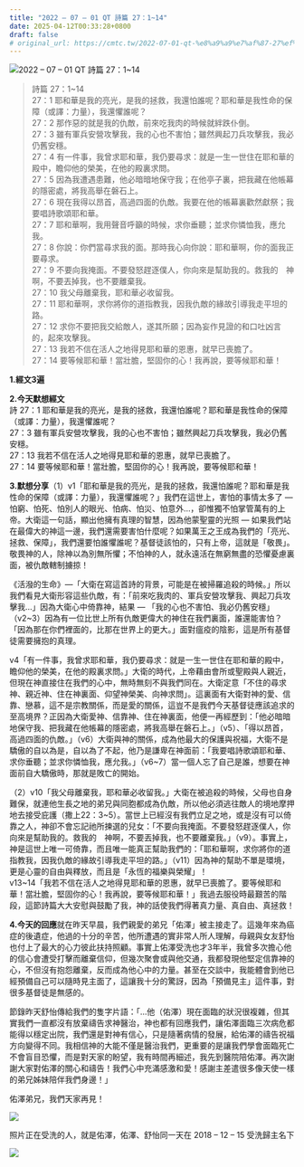 ```yaml
---
title: "2022 – 07 – 01 QT 詩篇 27：1~14"
date: 2025-04-12T00:33:28+0800
draft: false
# original_url: https://cmtc.tw/2022-07-01-qt-%e8%a9%a9%e7%af%87-27%ef%bc%9a114
---
```


![2022 – 07 – 01 QT 詩篇 27：1\~14](/images/qt.jpg  "2022 – 07 – 01 QT 詩篇 27：1\~14")

> 詩篇 27：1\~14  
> 27：1 耶和華是我的亮光，是我的拯救，我還怕誰呢？耶和華是我性命的保障（或譯：力量），我還懼誰呢？  
> 27：2 那作惡的就是我的仇敵，前來吃我肉的時候就絆跌仆倒。  
> 27：3 雖有軍兵安營攻擊我，我的心也不害怕；雖然興起刀兵攻擊我，我必仍舊安穩。  
> 27：4 有一件事，我曾求耶和華，我仍要尋求：就是一生一世住在耶和華的殿中，瞻仰他的榮美，在他的殿裏求問。  
> 27：5 因為我遭遇患難，他必暗暗地保守我；在他亭子裏，把我藏在他帳幕的隱密處，將我高舉在磐石上。  
> 27：6 現在我得以昂首，高過四面的仇敵。我要在他的帳幕裏歡然獻祭；我要唱詩歌頌耶和華。  
> 27：7 耶和華啊，我用聲音呼籲的時候，求你垂聽；並求你憐恤我，應允我。  
> 27：8 你說：你們當尋求我的面。那時我心向你說：耶和華啊，你的面我正要尋求。  
> 27：9 不要向我掩面。不要發怒趕逐僕人，你向來是幫助我的。救我的　神啊，不要丟掉我，也不要離棄我。  
> 27：10 我父母離棄我，耶和華必收留我。  
> 27：11 耶和華啊，求你將你的道指教我，因我仇敵的緣故引導我走平坦的路。  
> 27：12 求你不要把我交給敵人，遂其所願；因為妄作見證的和口吐凶言的，起來攻擊我。  
> 27：13 我若不信在活人之地得見耶和華的恩惠，就早已喪膽了。  
> 27：14 要等候耶和華！當壯膽，堅固你的心！我再說，要等候耶和華！

**1.經文3遍**

**2.今天默想經文**  
詩 27：1 耶和華是我的亮光，是我的拯救，我還怕誰呢？耶和華是我性命的保障（或譯：力量），我還懼誰呢？  
27：3 雖有軍兵安營攻擊我，我的心也不害怕；雖然興起刀兵攻擊我，我必仍舊安穩。  
27：13 我若不信在活人之地得見耶和華的恩惠，就早已喪膽了。  
27：14 要等候耶和華！當壯膽，堅固你的心！我再說，要等候耶和華！

**3.默想分享**（1）v1「耶和華是我的亮光，是我的拯救，我還怕誰呢？耶和華是我性命的保障（或譯：力量），我還懼誰呢？」我們在這世上，害怕的事情太多了 — 怕窮、怕死、怕別人的眼光、怕病、怕災、怕意外…，卻惟獨不怕掌管萬有的上帝。大衛這一句話，顯出他擁有真理的智慧，因為他蒙聖靈的光照 — 如果我們站在最偉大的神這一邊，我們還需要害怕什麼呢？如果萬王之王成為我們的「亮光、拯救、保障」，我們還要怕誰懼誰呢？基督徒該怕的，只有上帝，這就是「敬畏」。敬畏神的人，除神以為別無所懼；不怕神的人，就永遠活在無窮無盡的恐懼憂慮裏面，被仇敵轄制擄掠！

《活潑的生命》—「大衛在寫這首詩的背景，可能是在被掃羅追殺的時候。」所以我們看見大衛形容這些仇敵，有：「前來吃我肉的、軍兵安營攻擊我、興起刀兵攻擊我…」因為大衛心中倚靠神，結果 — 「我的心也不害怕、我必仍舊安穩」（v2\~3）因為有一位比世上所有仇敵更偉大的神住在我們裏面，誰還能害怕？「因為那在你們裡面的，比那在世界上的更大。」面對瘟疫的陰影，這是所有基督徒需要擁抱的真理。

v4「有一件事，我曾求耶和華，我仍要尋求：就是一生一世住在耶和華的殿中，瞻仰他的榮美，在他的殿裏求問。」大衛的時代，上帝藉由會所或聖殿與人親近，但現在神直接住在我們的心中，無時無刻不與我們同在。大衛定意「不住的尋求神、親近神、住在神裏面、仰望神榮美、向神求問」。這裏面有大衛對神的愛、信靠、戀慕，這不是宗教關係，而是愛的關係，這豈不是我們今天基督徒應該追求的至高境界？正因為大衛愛神、信靠神、住在神裏面，他便一再經歷到：「他必暗暗地保守我、把我藏在他帳幕的隱密處，將我高舉在磐石上。」（v5）、「得以昂首，高過四面的仇敵。」（v6）大衛與神的關係，成為他最大的保護與祝福，大衛不是驕傲的自以為是，自以為了不起，他乃是謙卑在神面前：「我要唱詩歌頌耶和華、求你垂聽；並求你憐恤我，應允我。」（v6\~7）當一個人忘了自己是誰，想要在神面前自大驕傲時，那就是敗亡的開始。

（2）v10「我父母離棄我，耶和華必收留我。」大衛在被追殺的時候，父母也自身難保，就連他生長之地的弟兄與同胞都成為仇敵，所以他必須逃往敵人的境地摩押地去接受庇護（撒上22：3\~5）。當世上已經沒有我們立足之地，或是沒有可以倚靠之人，神卻不會忘記祂所揀選的兒女：「不要向我掩面。不要發怒趕逐僕人，你向來是幫助我的。救我的　神啊，不要丟掉我，也不要離棄我。」（v9）。事實上，神是這世上唯一可倚靠，而且唯一能真正幫助我們的：「耶和華啊，求你將你的道指教我，因我仇敵的緣故引導我走平坦的路。」（v11）因為神的幫助不單是環境，更是心靈的自由與釋放，而且是「永恆的福樂與榮耀」！  
v13\~14「我若不信在活人之地得見耶和華的恩惠，就早已喪膽了。要等候耶和華！當壯膽，堅固你的心！我再說，要等候耶和華！」我過去服役時最艱苦的階段，這節詩篇大大安慰與鼓勵了我，神的話使我們得著真力量、真自由、真拯救！

**4.今天的回應**就在昨天早晨，我們親愛的弟兄「佑澤」被主接走了。這幾年來為癌症的後遺症，他過的十分的辛苦，他所遭遇的實非常人所人理解，母親與女友舒怡也付上了最大的心力彼此扶持照顧。事實上佑澤受洗也才3年半，我曾多次擔心他的信心會遭受打擊而離棄信仰，但幾次聚會或與他交通，我都發現他堅定信靠神的心，不但沒有抱怨離棄，反而成為他心中的力量。甚至在交談中，我能體會到他已經預備自己可以隨時見主面了，這讓我十分的驚訝，因為「預備見主」這件事，對很多基督徒是無感的。

節錄昨天舒怡傳給我們的隻字片語：「…他（佑澤）現在面臨的狀況很複雜，但其實我們一直都沒有放棄禱告求神醫治，神也都有回應我們，讓佑澤面臨三次病危都能得以穩定出院，我們還是對神有信心，只是隨著病情的發展，給佑澤的禱告祝福方向變得不同。我相信神的大能不僅是醫治我們，更重要的是讓我們學會面臨死亡不會盲目恐懼，而是對天家的盼望，我有時間再細述，我先到醫院陪佑澤。再次謝謝大家對佑澤的關心和禱告！我們心中充滿感激和愛！感謝主差遣很多像天使一樣的弟兄姊妹陪伴我們身邊！」

佑澤弟兄，我們天家再見！

![](/images/1-7.jpg)

照片正在受洗的人，就是佑澤，佑澤、舒怡同一天在 2018 – 12 – 15 受洗歸主名下

![](/images/Snipaste_2022-07-01_14-36-39.png)